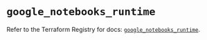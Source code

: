 # `google_notebooks_runtime`

Refer to the Terraform Registry for docs: [`google_notebooks_runtime`](https://registry.terraform.io/providers/hashicorp/google-beta/6.1.0/docs/resources/google_notebooks_runtime).
